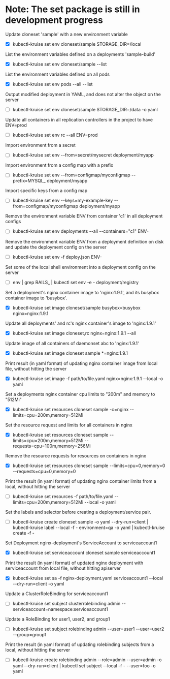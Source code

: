 # Note: The set package is still in development progress
Update cloneset 'sample' with a new environment variable
* [x] kubectl-kruise set env cloneset/sample STORAGE_DIR=/local

List the environment variables defined on a deployments 'sample-build'
* [x] kubectl-kruise set env cloneset/sample --list

List the environment variables defined on all pods
* [x] kubectl-kruise set env pods --all --list

Output modified deployment in YAML, and does not alter the object on the server
* [ ] kubectl-kruise set env cloneset/sample STORAGE_DIR=/data -o yaml

Update all containers in all replication controllers in the project to have ENV=prod
* [ ] kubectl-kruise set env rc --all ENV=prod

Import environment from a secret
* [ ] kubectl-kruise set env --from=secret/mysecret deployment/myapp

Import environment from a config map with a prefix
* [ ] kubectl-kruise set env --from=configmap/myconfigmap --prefix=MYSQL_ deployment/myapp

Import specific keys from a config map
* [ ] kubectl-kruise set env --keys=my-example-key --from=configmap/myconfigmap deployment/myapp

Remove the environment variable ENV from container 'c1' in all deployment configs
* [ ] kubectl-kruise set env deployments --all --containers="c1" ENV-

Remove the environment variable ENV from a deployment definition on disk and update the deployment config on the server
* [ ] kubectl-kruise set env -f deploy.json ENV-

Set some of the local shell environment into a deployment config on the server
* [ ] env | grep RAILS_ | kubectl set env -e - deployment/registry

Set a deployment's nginx container image to 'nginx:1.9.1', and its busybox container image to 'busybox'.
* [x] kubectl-kruise set image cloneset/sample busybox=busybox nginx=nginx:1.9.1

Update all deployments' and rc's nginx container's image to 'nginx:1.9.1'
* [x] kubectl-kruise set image cloneset,rc nginx=nginx:1.9.1 --all

Update image of all containers of daemonset abc to 'nginx:1.9.1'
* [x] kubectl-kruise set image cloneset sample *=nginx:1.9.1

Print result (in yaml format) of updating nginx container image from local file, without hitting the server
* [x] kubectl-kruise set image -f path/to/file.yaml nginx=nginx:1.9.1 --local -o yaml

Set a deployments nginx container cpu limits to "200m" and memory to "512Mi"
* [x] kubectl-kruise set resources cloneset sample -c=nginx --limits=cpu=200m,memory=512Mi

Set the resource request and limits for all containers in nginx
* [x] kubectl-kruise set resources cloneset sample --limits=cpu=200m,memory=512Mi --requests=cpu=100m,memory=256Mi

Remove the resource requests for resources on containers in nginx
* [x] kubectl-kruise set resources cloneset sample --limits=cpu=0,memory=0 --requests=cpu=0,memory=0

Print the result (in yaml format) of updating nginx container limits from a local, without hitting the server
* [ ] kubectl-kruise set resources -f path/to/file.yaml --limits=cpu=200m,memory=512Mi --local -o yaml

Set the labels and selector before creating a deployment/service pair.
* [ ] kubectl-kruise create cloneset sample -o yaml --dry-run=client | kubectl-kruise label --local -f - environment=qa -o yaml | kubectl-kruise create -f -

Set Deployment nginx-deployment's ServiceAccount to serviceaccount1
* [x] kubectl-kruise set serviceaccount cloneset sample serviceaccount1

Print the result (in yaml format) of updated nginx deployment with serviceaccount from local file, without hitting apiserver
* [x] kubectl-kruise set sa -f nginx-deployment.yaml serviceaccount1 --local --dry-run=client -o yaml

Update a ClusterRoleBinding for serviceaccount1
* [ ] kubectl-kruise set subject clusterrolebinding admin --serviceaccount=namespace:serviceaccount1

Update a RoleBinding for user1, user2, and group1
* [ ] kubectl-kruise set subject rolebinding admin --user=user1 --user=user2 --group=group1

Print the result (in yaml format) of updating rolebinding subjects from a local, without hitting the server
* [ ] kubectl-kruise create rolebinding admin --role=admin --user=admin -o yaml --dry-run=client | kubectl set subject --local -f - --user=foo -o yaml